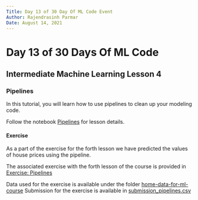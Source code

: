 ```yaml
---
Title: Day 13 of 30 Day Of ML Code Event
Author: Rajendrasinh Parmar
Date: August 14, 2021
---
```


# Day 13 of 30 Days Of ML Code

## Intermediate Machine Learning Lesson 4

### Pipelines

In this tutorial, you will learn how to use pipelines to clean up your modeling code.

Follow the notebook [Pipelines](./pipelines.ipynb) for lesson details.

#### Exercise

As a part of the exercise for the forth lesson we have predicted the values of house prices using the pipeline.

The associated exercise with the forth lesson of the course is provided in [Exercise: Pipelines](./exercise-pipelines.ipynb)

Data used for the exercise is available under the folder [home-data-for-ml-course](./home-data-for-ml-course)
Submission for the exercise is available in [submission_pipelines.csv](./home-data-for-ml-course/submission_pipelines.csv)
